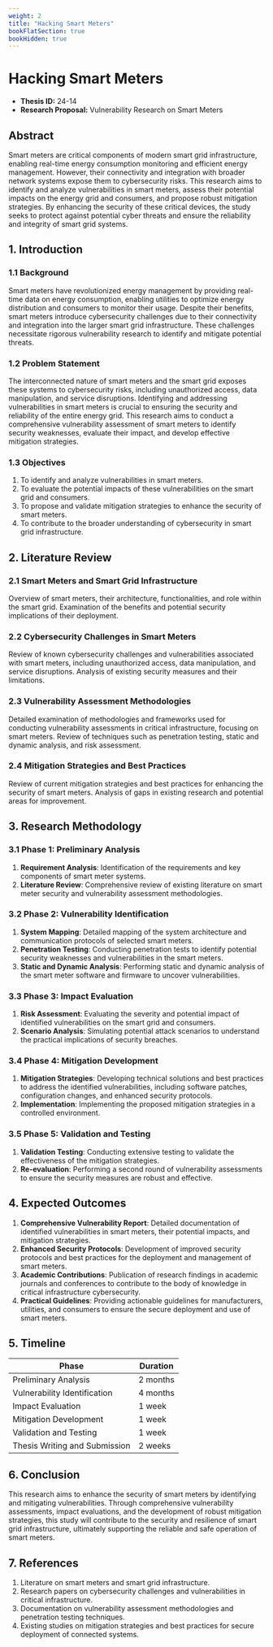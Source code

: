 ```yaml
---
weight: 2
title: "Hacking Smart Meters"
bookFlatSection: true
bookHidden: true
---
```


# Hacking Smart Meters

- **Thesis ID:** 24-14
- **Research Proposal:** Vulnerability Research on Smart Meters

## Abstract

Smart meters are critical components of modern smart grid infrastructure, enabling real-time energy consumption monitoring and efficient energy management. However, their connectivity and integration with broader network systems expose them to cybersecurity risks. This research aims to identify and analyze vulnerabilities in smart meters, assess their potential impacts on the energy grid and consumers, and propose robust mitigation strategies. By enhancing the security of these critical devices, the study seeks to protect against potential cyber threats and ensure the reliability and integrity of smart grid systems.

## 1. Introduction

### 1.1 Background

Smart meters have revolutionized energy management by providing real-time data on energy consumption, enabling utilities to optimize energy distribution and consumers to monitor their usage. Despite their benefits, smart meters introduce cybersecurity challenges due to their connectivity and integration into the larger smart grid infrastructure. These challenges necessitate rigorous vulnerability research to identify and mitigate potential threats.

### 1.2 Problem Statement

The interconnected nature of smart meters and the smart grid exposes these systems to cybersecurity risks, including unauthorized access, data manipulation, and service disruptions. Identifying and addressing vulnerabilities in smart meters is crucial to ensuring the security and reliability of the entire energy grid. This research aims to conduct a comprehensive vulnerability assessment of smart meters to identify security weaknesses, evaluate their impact, and develop effective mitigation strategies.

### 1.3 Objectives

1. To identify and analyze vulnerabilities in smart meters.
2. To evaluate the potential impacts of these vulnerabilities on the smart grid and consumers.
3. To propose and validate mitigation strategies to enhance the security of smart meters.
4. To contribute to the broader understanding of cybersecurity in smart grid infrastructure.

## 2. Literature Review

### 2.1 Smart Meters and Smart Grid Infrastructure

Overview of smart meters, their architecture, functionalities, and role within the smart grid. Examination of the benefits and potential security implications of their deployment.

### 2.2 Cybersecurity Challenges in Smart Meters

Review of known cybersecurity challenges and vulnerabilities associated with smart meters, including unauthorized access, data manipulation, and service disruptions. Analysis of existing security measures and their limitations.

### 2.3 Vulnerability Assessment Methodologies

Detailed examination of methodologies and frameworks used for conducting vulnerability assessments in critical infrastructure, focusing on smart meters. Review of techniques such as penetration testing, static and dynamic analysis, and risk assessment.

### 2.4 Mitigation Strategies and Best Practices

Review of current mitigation strategies and best practices for enhancing the security of smart meters. Analysis of gaps in existing research and potential areas for improvement.

## 3. Research Methodology

### 3.1 Phase 1: Preliminary Analysis

1. **Requirement Analysis**: Identification of the requirements and key components of smart meter systems.
2. **Literature Review**: Comprehensive review of existing literature on smart meter security and vulnerability assessment methodologies.

### 3.2 Phase 2: Vulnerability Identification

1. **System Mapping**: Detailed mapping of the system architecture and communication protocols of selected smart meters.
2. **Penetration Testing**: Conducting penetration tests to identify potential security weaknesses and vulnerabilities in the smart meters.
3. **Static and Dynamic Analysis**: Performing static and dynamic analysis of the smart meter software and firmware to uncover vulnerabilities.

### 3.3 Phase 3: Impact Evaluation

1. **Risk Assessment**: Evaluating the severity and potential impact of identified vulnerabilities on the smart grid and consumers.
2. **Scenario Analysis**: Simulating potential attack scenarios to understand the practical implications of security breaches.

### 3.4 Phase 4: Mitigation Development

1. **Mitigation Strategies**: Developing technical solutions and best practices to address the identified vulnerabilities, including software patches, configuration changes, and enhanced security protocols.
2. **Implementation**: Implementing the proposed mitigation strategies in a controlled environment.

### 3.5 Phase 5: Validation and Testing

1. **Validation Testing**: Conducting extensive testing to validate the effectiveness of the mitigation strategies.
2. **Re-evaluation**: Performing a second round of vulnerability assessments to ensure the security measures are robust and effective.

## 4. Expected Outcomes

1. **Comprehensive Vulnerability Report**: Detailed documentation of identified vulnerabilities in smart meters, their potential impacts, and mitigation strategies.
2. **Enhanced Security Protocols**: Development of improved security protocols and best practices for the deployment and management of smart meters.
3. **Academic Contributions**: Publication of research findings in academic journals and conferences to contribute to the body of knowledge in critical infrastructure cybersecurity.
4. **Practical Guidelines**: Providing actionable guidelines for manufacturers, utilities, and consumers to ensure the secure deployment and use of smart meters.

## 5. Timeline

| Phase                        | Duration   |
|------------------------------|------------|
| Preliminary Analysis         | 2 months   |
| Vulnerability Identification | 4 months   |
| Impact Evaluation            | 1 week   |
| Mitigation Development       | 1 week   |
| Validation and Testing       | 1 week   |
| Thesis Writing and Submission| 2 weeks    |

## 6. Conclusion

This research aims to enhance the security of smart meters by identifying and mitigating vulnerabilities. Through comprehensive vulnerability assessments, impact evaluations, and the development of robust mitigation strategies, this study will contribute to the security and resilience of smart grid infrastructure, ultimately supporting the reliable and safe operation of smart meters.

## 7. References

1. Literature on smart meters and smart grid infrastructure.
2. Research papers on cybersecurity challenges and vulnerabilities in critical infrastructure.
3. Documentation on vulnerability assessment methodologies and penetration testing techniques.
4. Existing studies on mitigation strategies and best practices for secure deployment of connected systems.
